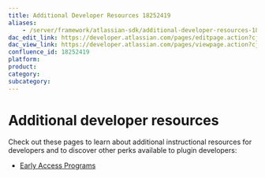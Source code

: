 ```yaml
---
title: Additional Developer Resources 18252419
aliases:
    - /server/framework/atlassian-sdk/additional-developer-resources-18252419.html
dac_edit_link: https://developer.atlassian.com/pages/editpage.action?cjm=wozere&pageId=18252419
dac_view_link: https://developer.atlassian.com/pages/viewpage.action?cjm=wozere&pageId=18252419
confluence_id: 18252419
platform:
product:
category:
subcategory:
---
```

# Additional developer resources

Check out these pages to learn about additional instructional resources for developers and to discover other perks available to plugin developers:

-   [Early Access Programs](/server/framework/atlassian-sdk/early-access-programs-2818399.html)

























